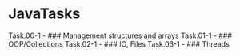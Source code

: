 # JavaTasks
Task.00-1 - ### Management structures and arrays
Task.01-1 - ### OOP/Collections
Task.02-1 - ### IO, Files
Task.03-1 - ### Threads
